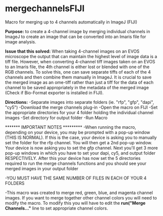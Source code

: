 # mergechannelsFIJI
Macro for merging up to 4 channels automatically in ImageJ (FIJI)

**Purpose:** to create a 4-channel image by merging individual channels in ImageJ to create an image that can be converted into an Imaris file for image analysis.

**Issue that this solved:** When taking 4-channel images on an EVOS microscope the output that can maintain the highest level of image data is a tiff file. However, when converting 4-channel tiff images taken on an EVOS to an Imaris file, the 4th channel is either lost or blended with one of the RGB channels. To solve this, one can save separate tiffs of each of the 4 channels and then combine them manually in ImageJ. It is crucial to save the merged image as an ome-tiff rather than just a tiff for the data of each channel to be saved appropriately in the metadata of the merged image (Check if Bio-Format exporter is installed in FIJI).

**Directions:**
-Separate images into separate folders (ie. "rfp", "gfp", "dapi", "cy5")
-Download the merge channels plug-in
-Open the macro on FIJI
-Set the appropriate directories for your 4 folder holding the individual channel images
-Set directory for output folder
-Run Macro

******* IMPORTANT NOTES *********
-When running the macro, depending on your device, you may be prompted with a pop-up window (THIS IS NORMAL). If this is the case, your device is asking you to manually set the folder for the rfp channel. You will then get a 2nd pop-up window. Your device is now asking you to set the gfp channel. Next you'll get 3 more pop-up windows in which you have to set your dapi, cy5, and output folder RESPECTIVELY. After this your device has now set the 5 directories required to run the merge channels functions and you should see your merged images in your output folder

-YOU MUST HAVE THE SAME NUMBER OF FILES IN EACH OF YOUR 4 FOLDERS

-This macro was created to merge red, green, blue, and magenta channel images. If you want to merge together other channel colors you will need to modify the macro. To modify this you will have to edit the **run("Merge Channels..."** line to set appropriate channel colors.
